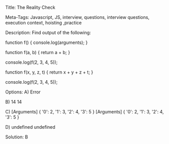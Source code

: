 Title: 
The Reality Check

Meta-Tags:
Javascript, JS, interview, questions, interview questions, execution context, hoisting ,practice

Description:
Find output of the following:

function f() {
  console.log(arguments);
}

function f(a, b) {
  return a + b;
}

console.log(f(2, 3, 4, 5));

function f(x, y, z, t) {
    return x + y + z + t;
}

console.log(f(2, 3, 4, 5));

Options: 
A)
Error

B)
14
14

C)
[Arguments] { '0': 2, '1': 3, '2': 4, '3': 5 }
[Arguments] { '0': 2, '1': 3, '2': 4, '3': 5 }

D)
undefined
undefined


Solution:
B 
